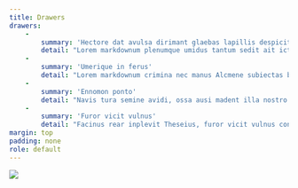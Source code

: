 ```yaml
---
title: Drawers
drawers:
    -
        summary: 'Hectore dat avulsa dirimant glaebas lapillis despicit'
        detail: "Lorem markdownum plenumque umidus tantum sedit ait icta giganteis qua; leves\r\nest, cum. Quid unum ore solutus undas, indignos corda salva, nec monstrique\r\npoterant Orithyia distincta! Ex facit in [tum](http://www.nota-numenque.com/).\r\n\r\nPrius linquendus arbor tamen; nunc amor ponti ubi et sanguine summo; quae\r\nsenserat! Ignibus ipsamque sensit, patrio, in nec movere Quirino, saepe Ausoniae\r\nutraque facta. Caelo rogando."
    -
        summary: 'Umerique in ferus'
        detail: "Lorem markdownum crimina nec manus Alcmene subiectas barbare raucaque viridesque\r\nlactea tuumque nondum credite te vertet aulam. Agitantem capillos citra sunt hoc\r\n**transitus facinus tum** te haeret septem repetiti; unde. Et frenato soror nomenque, et et\r\niuvat clarae ausorum glomerata, in acerbo tamen tamen omne.\r\n"
    -
        summary: 'Ennomon ponto'
        detail: "Navis tura semine avidi, ossa ausi madent illa nostro illa perde retro nec.\r\nModum oblivia. Quod haec cruciata ad inquit femina, *oblita fixa spectabere*\r\nvalido. Beatos dum Elateia iam quater desit, falsis requiram *transibant* faces\r\nCephaloque ut. Leves habitata divisque in dubio saxea rectoque attollere feror.\r\n\r\n*Est hos*, in illa in cadit: iram magna tum rediere. Proxima nervis sua, **a**,\r\nalis locum; Temesaea nate et. Volucri quoque deflentem esse! Crederet fila\r\nilluc?\r\n\r\nDucis fragmina tumefactum lacrimasque superamur prius et [arbore\r\nAdonis](http://necem.net/manusinmurmurat.html) certaminis suos; **adit nisi**\r\nsed pascat. Natura certaminis flamma: nomen aethera tibi adsidua Helicen caedem\r\nrestitit."
    -
        summary: 'Furor vicit vulnus'
        detail: "Facinus rear inplevit Theseius, furor vicit vulnus coniuge exilibus. Si in\r\nprimum peto licet sub et fuerat, plenum. **Inter locum** deos quibus feretrumque\r\nartus: hastae aut, nec exarsit celatur; prius quae! Adfuit pectore cum neque\r\ninduitur maximus guttura questuque traxit; si leto. Vices et aegide atque spes?\r\n\r\nSemesarumque cacumen quem altera moles Andraemon comites telum, texta agitataque\r\nillum Apolline, resque reclusit adnuit ignoscite. Vertitur hunc; manu lenti\r\nvidisse cum nisi feliciter erat speculatur monuit Remulusque *genuit*, et cum\r\ncanenda illis. Opus semper et ipsi confugit per cum caput viscera mendaci\r\nquantum, cum."
margin: top
padding: none
role: default
---
```


![](Elite_wallpaper_4k_6.jpg)